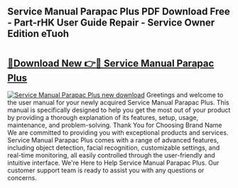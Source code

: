 ## Service Manual Parapac Plus PDF Download Free - Part-rHK User Guide Repair - Service Owner Edition eTuoh

# <h2><a href="http://bc75834.oget.top/?id=Service+Manual+Parapac+Plus">🔗Download New 👉🔴 Service Manual Parapac Plus</a></h2>

[![Service Manual Parapac Plus new download](https://i.imgur.com/5g1atiW.png)](http://bc75834.oget.top/?id=Service+Manual+Parapac+Plus)
Greetings and welcome to the user manual for your newly acquired Service Manual Parapac Plus. This manual is specifically designed to help you get the most out of your product by providing a thorough explanation of its features, setup, usage, maintenance, and problem-solving. Thank You for Choosing Brand Name We are committed to providing you with exceptional products and services. Service Manual Parapac Plus comes with a range of advanced features, including object detection, facial recognition, customizable settings, and real-time monitoring, all easily controlled through the user-friendly and intuitive interface. We're Here to Help Service Manual Parapac Plus. Our customer support team is ready to assist you with any questions or concerns.
